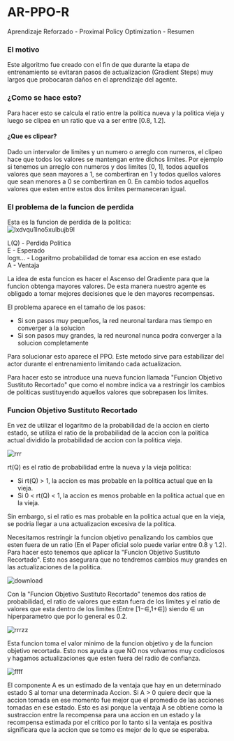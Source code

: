 # AR-PPO-R
Aprendizaje Reforzado - Proximal Policy Optimization - Resumen

### El motivo
Este algoritmo fue creado con el fin de que durante la etapa de entrenamiento se evitaran pasos de actualizacion (Gradient Steps) muy largos que probocaran daños en el aprendizaje del agente.

### ¿Como se hace esto?
Para hacer esto se calcula el ratio entre la politica nueva y la politica vieja y luego se clipea en un ratio que va a ser entre [0.8, 1.2].

#### ¿Que es clipear?
Dado un intervalor de limites y un numero o arreglo con numeros, el clipeo hace que todos los valores se mantengan entre dichos limites. Por ejemplo si tenemos un arreglo con numeros y dos limites [0, 1], todos aquellos valores que sean mayores a 1, se combertiran en 1 y todos quellos valores que sean menores a 0 se combertiran en 0. En cambio todos aquellos valores que esten entre estos dos limites permaneceran igual.

### El problema de la funcion de perdida
Esta es la funcion de perdida de la politica:  
![lxdvqu1lno5xulbujb9l](https://user-images.githubusercontent.com/95035101/207947774-2008046d-2544-4f22-9a1a-ce9d815411ca.jpg)

L(Q) - Perdida Politica  
E - Esperado  
logπ... - Logaritmo probabilidad de tomar esa accion en ese estado   
A - Ventaja   

La idea de esta funcion es hacer el Ascenso del Gradiente para que la funcion obtenga mayores valores. De esta manera nuestro agente es obligado a tomar mejores decisiones que le den mayores recompensas.  

El problema aparece en el tamaño de los pasos:  
* Si son pasos muy pequeños, la red neuronal tardara mas tiempo en converger a la solucion
* Si son pasos muy grandes, la red neuronal nunca podra converger a la solucion completamente

Para solucionar esto aparece el PPO. Este metodo sirve para estabilizar del actor durante el entrenamiento limitando cada actualizacion.

Para hacer esto se introduce una nueva funcion llamada "Funcion Objetivo Sustituto Recortado" que como el nombre indica va a restringir los cambios de politicas sustituyendo aquellos valores que sobrepasen los limites. 

### Funcion Objetivo Sustituto Recortado

En vez de utilizar el logaritmo de la probabilidad de la accion en cierto estado, se utiliza el ratio de la probabilidad de la accion con la politica actual dividido la probabilidad de accion con la politica vieja.

![rrr](https://user-images.githubusercontent.com/95035101/207971692-f3f34111-742b-4343-acff-a52add2cbaf0.png)

rt(Q) es el ratio de probabilidad entre la nueva y la vieja politica: 

* Si rt(Q) > 1, la accion es mas probable en la politica actual que en la vieja.  
* Si 0 < rt(Q) < 1, la accion es menos probable en la politica actual que en la vieja.  

Sin embargo, si el ratio es mas probable en la politica actual que en la vieja, se podria llegar a una actualizacion excesiva de la politica.  

Necesitamos restringir la funcion objetivo penalizando los cambios que esten fuera de un ratio (En el Paper oficial solo puede variar entre 0.8 y 1.2). Para hacer esto tenemos que aplicar la "Funcion Objetivo Sustituto Recortado". Esto nos asegurara que no tendremos cambios muy grandes en las actualizaciones de la politica.

![download](https://user-images.githubusercontent.com/95035101/207981983-a7775b35-fe9e-484f-abfb-b7a77b22d6e0.svg)

Con la "Funcion Objetivo Sustituto Recortado" tenemos dos ratios de probabilidad, el ratio de valores que estan fuera de los limites y el ratio de valores que esta dentro de los limites (Entre [1−∈,1+∈]) siendo ∈ un hiperparametro que por lo general es 0.2.

![rrrzz](https://user-images.githubusercontent.com/95035101/208219664-18c6ea4a-d8f1-41a7-8a66-dd56694ee211.png)  

Esta funcion toma el valor minimo de la funcion objetivo y de la funcion objetivo recortada. Esto nos ayuda a que NO nos volvamos muy codiciosos y hagamos actualizaciones que esten fuera del radio de confianza.

![ffff](https://user-images.githubusercontent.com/95035101/208254264-0d6cef39-e7f8-4f77-bfff-df45ca34e1e8.png)

El componente A es un estimado de la ventaja que hay en un determinado estado S al tomar una determinada Accion. Si A > 0 quiere decir que la accion tomada en ese momento fue mejor que el promedio de las acciones tomadas en ese estado. Esto es asi porque la ventaja A se obtiene como la sustraccion entre la recompensa para una accion en un estado y la recompensa estimada por el critico por lo tanto si la ventaja es positiva significara que la accion que se tomo es mejor de lo que se esperaba.
